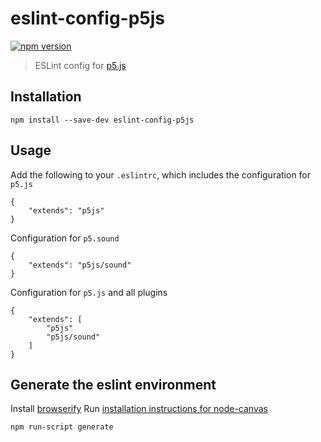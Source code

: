 # eslint-config-p5js

[![npm version](https://badge.fury.io/js/eslint-config-p5js.svg)](https://www.npmjs.com/package/eslint-config-p5js)

> ESLint config for [p5.js](https://github.com/processing/p5.js)

## Installation

```
npm install --save-dev eslint-config-p5js
```

## Usage

Add the following to your `.eslintrc`, which includes the configuration for `p5.js`

```
{
    "extends": "p5js"
}
```

Configuration for `p5.sound`

```
{
    "extends": "p5js/sound"
}
```

Configuration for `p5.js` and all plugins

```
{
    "extends": [
        "p5js"
        "p5js/sound"
    ]
}
```

## Generate the eslint environment

Install [browserify](https://github.com/substack/node-browserify)
Run [installation instructions for node-canvas](https://github.com/Automattic/node-canvas#installation)

```
npm run-script generate
```
